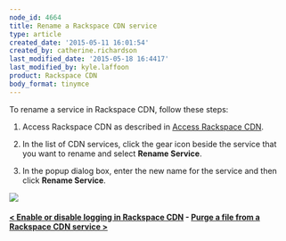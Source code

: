 ```yaml
---
node_id: 4664
title: Rename a Rackspace CDN service
type: article
created_date: '2015-05-11 16:01:54'
created_by: catherine.richardson
last_modified_date: '2015-05-18 16:4417'
last_modified_by: kyle.laffoon
product: Rackspace CDN
body_format: tinymce
---
```


To rename a service in Rackspace CDN, follow these steps:

1. Access Rackspace CDN as described in [Access Rackspace
CDN](https://www.rackspace.com/knowledge_center/article/access-rackspace-cdn).

2. In the list of CDN services, click the gear icon beside the service
that you want to rename and select **Rename Service**.

3. In the popup dialog box, enter the new name for the service and then
click **Rename Service**.

![](/knowledge_center/sites/default/files/field/image/RenameService.png)

 

#### [\< Enable or disable logging in Rackspace CDN](https://www.rackspace.com/knowledge_center/article/enable-or-disable-logging-in-rackspace-cdn)    -    [Purge a file from a Rackspace CDN service \>](https://www.rackspace.com/knowledge_center/article/purge-a-file-from-a-rackspace-cdn-service)

 

 

 

 

